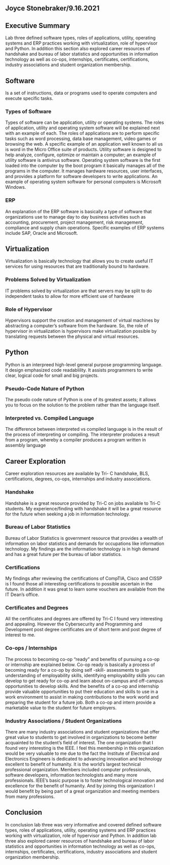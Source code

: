 ## Joyce Stonebraker/9.16.2021

## Executive Summary 
Lab three defined software types, roles of applications, utility, operating systems and  ERP practices working with virtualization, role of hypervisor  and Python. In addition this section also explored career resources of handshake and bureau of labor statistics and opportunities in information technology as well as co-ops, internships, certificates, certifications, industry associations and student organization membership. 

## Software
Is a set of instructions, data or programs used to operate computers and execute specific tasks.

### Types of Software
Types of software can be application, utility or operating systems. The roles of application, utility and operating system software will be explained next with an example of each. The roles of applications are to perform specific tasks such as word processing, data base management, video games or browsing the web. A specific example of an application well known to all us is word in the Micro Office suite of products. Utility software is designed to help analyze, configure, optimize or maintain a computer; an example of utility software is antivirus software.  Operating system software is the first loaded into the computer by the boot program it basically manages all of the programs in the computer. It manages hardware resources, user interfaces, and provides a platform for software developers to write applications. An example of operating system software for personal computers is Microsoft Windows.

### ERP
An explanation of the ERP software is basically a type of software that organizations use to manage day to day business activities such as accounting, procurement, project management, risk management, compliance and supply chain operations. Specific examples of ERP systems include SAP, Oracle and Microsoft.

## Virtualization
Virtualization is basically technology that allows you to create useful IT services for using resources that are traditionally bound to hardware. 

### Problems Solved by Virtualization
 IT problems solved by virtualization are that servers may be split to do independent tasks to allow for more efficient use of hardware

### Role of Hypervisor
Hypervisors support the creation and management of virtual machines by abstracting a computer’s software from the hardware. So, the role of hypervisor in virtualization is hypervisors make virtualization possible by translating requests between the physical and virtual resources.

## Python
Python is an interpreed high-level general purpose programming language. It design emphasized code readablility. It assists programmers to write clear, logical code for small and big projects.

### Pseudo-Code Nature of Python
The pseudo code nature of Python is one of its greatest assets; it allows you to focus on the solution to the problem rather than the language itself.

### Interpreted vs. Compiled Language
The difference between interpreted vs compiled language is in the result of the process of interpreting or compiling. The interpreter produces a result from a program, whereby a compiler produces a program written in assembly language

## Career Exploration
Career exploration resources are available by Tri- C handshake, BLS, certifications, degrees, co-ops, internships and industry associations.

### Handshake
Handshake is a great resource provided by Tri-C on jobs available to Tri-C students. My experience/finding with handshake it will be a great resource for the future when seeking a job in information technology.

### Bureau of Labor Statistics
Bureau of Labor Statistics is government resource that provides a wealth of information on labor statistics and demands for occupations like information technology. My findings are the information technology is in high demand and has a great future per the bureau of labor statistics.

### Certifications
My findings after reviewing the certifications of CompTIA, Cisco and CISSP is I found those all interesting certifications to possible ascertain in the future.  In addition it was great to learn some vouchers are available from the IT Dean’s office.

### Certificates and Degrees
All the certificates and degrees are offered by Tri-C I found very interesting and appealing. However the Cybersecurity and Programming and Development post degree certificates are of short term and post degree of interest to me.

### Co-ops / Internships
The process to becoming co-op “ready” and benefits of pursuing a co-op or internship are explained below. Co-op ready is basically a process of becoming ready for a co-op by doing self -skill- assessments to gain understanding of employability skills, identifying employability skills you can develop to get ready for co-op and learn about on-campus and off-campus opportunities to develop skills. And the benefits of a co-op and internship provide valuable opportunities to put their education and skills to use in a work environment to assist in making contributions to the work world and preparing the student for a future job. Both a co-op and intern provide a marketable value to the student for future employers.

### Industry Associations / Student Organizations
There are many industry associations and student organizations that offer great value to students to get involved in organizations to become better acquainted to the student’s field of interest. The one organization that I found very interesting is the IEEE. I feel this membership in this organization would be very valuable to me due to the fact the Institute of Electrical and Electronics Engineers is dedicated to advancing innovation and technology excellent to benefit of humanity. It is the world’s largest technical professional organization. Members included computer professionals, software developers, information technologists and many more professionals. IEEE’s basic purpose is to foster technological innovation and excellence for the benefit of humanity. And by joining this organization I would benefit by being part of a great organization and meeting members from many professions.

## Conclusion
In conclusion lab three was very informative and covered defined software types, roles of applications, utility, operating systems and ERP practices working with virtualization, role of hypervisor and Python. In addition lab three also explored career resources of handshake and bureau of labor statistics and opportunities in information technology as well as co-ops, internships, certificates, certifications, industry associations and student organization membership. 

